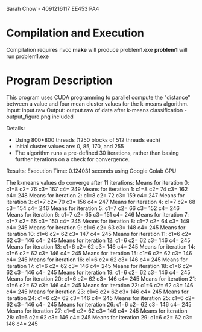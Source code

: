 Sarah Chow - 4091216117
EE453 PA4

# Compilation and Execution
Compilation requires nvcc
**make** will produce problem1.exe
**problem1** will run problem1.exe

# Program Description
This program uses CUDA programming to parallel compute the "distance" between a value and four mean cluster values for the k-means algorithm.
Input: input.raw
Output: output.raw of data after k-means classification
    - output_figure.png included

Details:
- Using 800*800 threads (1250 blocks of 512 threads each)
- Initial cluster values are: 0, 85, 170, and 255
- The algorithm runs a pre-defined 30 iterations, rather than basing further iterations on a check for convergence.

Results: 
Execution Time: 0.124031 seconds using Google Colab GPU

The k-means values do converge after 11 iterations:
    Means for iteration 0: c1=8 c2= 76 c3= 167 c4= 249
    Means for iteration 1: c1=8 c2= 74 c3= 162 c4= 248
    Means for iteration 2: c1=8 c2= 72 c3= 159 c4= 247
    Means for iteration 3: c1=7 c2= 70 c3= 156 c4= 247
    Means for iteration 4: c1=7 c2= 68 c3= 154 c4= 246
    Means for iteration 5: c1=7 c2= 66 c3= 152 c4= 246
    Means for iteration 6: c1=7 c2= 65 c3= 151 c4= 246
    Means for iteration 7: c1=7 c2= 65 c3= 150 c4= 245
    Means for iteration 8: c1=7 c2= 64 c3= 149 c4= 245
    Means for iteration 9: c1=6 c2= 63 c3= 148 c4= 245
    Means for iteration 10: c1=6 c2= 62 c3= 147 c4= 245
    Means for iteration 11: c1=6 c2= 62 c3= 146 c4= 245
    Means for iteration 12: c1=6 c2= 62 c3= 146 c4= 245
    Means for iteration 13: c1=6 c2= 62 c3= 146 c4= 245
    Means for iteration 14: c1=6 c2= 62 c3= 146 c4= 245
    Means for iteration 15: c1=6 c2= 62 c3= 146 c4= 245
    Means for iteration 16: c1=6 c2= 62 c3= 146 c4= 245
    Means for iteration 17: c1=6 c2= 62 c3= 146 c4= 245
    Means for iteration 18: c1=6 c2= 62 c3= 146 c4= 245
    Means for iteration 19: c1=6 c2= 62 c3= 146 c4= 245
    Means for iteration 20: c1=6 c2= 62 c3= 146 c4= 245
    Means for iteration 21: c1=6 c2= 62 c3= 146 c4= 245
    Means for iteration 22: c1=6 c2= 62 c3= 146 c4= 245
    Means for iteration 23: c1=6 c2= 62 c3= 146 c4= 245
    Means for iteration 24: c1=6 c2= 62 c3= 146 c4= 245
    Means for iteration 25: c1=6 c2= 62 c3= 146 c4= 245
    Means for iteration 26: c1=6 c2= 62 c3= 146 c4= 245
    Means for iteration 27: c1=6 c2= 62 c3= 146 c4= 245
    Means for iteration 28: c1=6 c2= 62 c3= 146 c4= 245
    Means for iteration 29: c1=6 c2= 62 c3= 146 c4= 245

